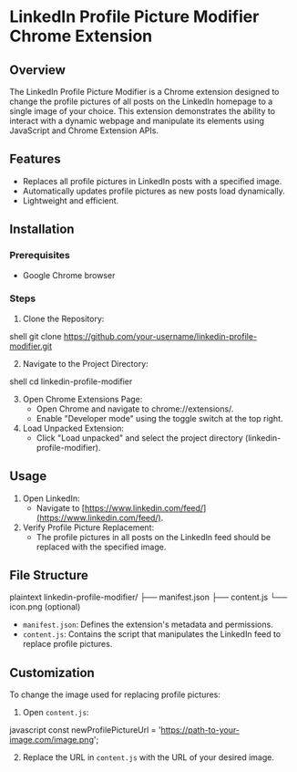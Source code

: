 # LinkedIn Profile Picture Modifier Chrome Extension

## Overview

The LinkedIn Profile Picture Modifier is a Chrome extension designed to change the profile pictures of all posts on the LinkedIn homepage to a single image of your choice. This extension demonstrates the ability to interact with a dynamic webpage and manipulate its elements using JavaScript and Chrome Extension APIs.

## Features

*   Replaces all profile pictures in LinkedIn posts with a specified image.
*   Automatically updates profile pictures as new posts load dynamically.
*   Lightweight and efficient.

## Installation

### Prerequisites

*   Google Chrome browser

### Steps

1.  Clone the Repository:

shell
git clone https://github.com/your-username/linkedin-profile-modifier.git


2.  Navigate to the Project Directory:

shell
cd linkedin-profile-modifier


3.  Open Chrome Extensions Page:
    *   Open Chrome and navigate to chrome://extensions/.
    *   Enable "Developer mode" using the toggle switch at the top right.
4.  Load Unpacked Extension:
    *   Click "Load unpacked" and select the project directory (linkedin-profile-modifier).

## Usage

1.  Open LinkedIn:
    *   Navigate to [https://www.linkedin.com/feed/](https://www.linkedin.com/feed/).
2.  Verify Profile Picture Replacement:
    *   The profile pictures in all posts on the LinkedIn feed should be replaced with the specified image.

## File Structure

plaintext
linkedin-profile-modifier/
├── manifest.json
├── content.js
└── icon.png (optional)


*   `manifest.json`: Defines the extension's metadata and permissions.
*   `content.js`: Contains the script that manipulates the LinkedIn feed to replace profile pictures.

## Customization

To change the image used for replacing profile pictures:

1.  Open `content.js`:

javascript
const newProfilePictureUrl = 'https://path-to-your-image.com/image.png';


2.  Replace the URL in `content.js` with the URL of your desired image.
